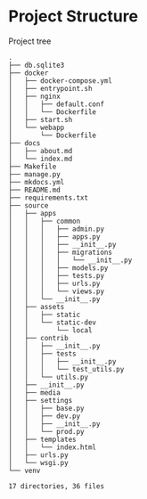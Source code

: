 # Project Structure

Project tree 

    .
    ├── db.sqlite3
    ├── docker
    │   ├── docker-compose.yml
    │   ├── entrypoint.sh
    │   ├── nginx
    │   │   ├── default.conf
    │   │   └── Dockerfile
    │   ├── start.sh
    │   └── webapp
    │       └── Dockerfile
    ├── docs
    │   ├── about.md
    │   └── index.md
    ├── Makefile
    ├── manage.py
    ├── mkdocs.yml
    ├── README.md
    ├── requirements.txt
    ├── source
    │   ├── apps
    │   │   ├── common
    │   │   │   ├── admin.py
    │   │   │   ├── apps.py
    │   │   │   ├── __init__.py
    │   │   │   ├── migrations
    │   │   │   │   └── __init__.py
    │   │   │   ├── models.py
    │   │   │   ├── tests.py
    │   │   │   ├── urls.py
    │   │   │   └── views.py
    │   │   └── __init__.py
    │   ├── assets
    │   │   ├── static
    │   │   └── static-dev
    │   │       └── local
    │   ├── contrib
    │   │   ├── __init__.py
    │   │   ├── tests
    │   │   │   ├── __init__.py
    │   │   │   └── test_utils.py
    │   │   └── utils.py
    │   ├── __init__.py
    │   ├── media
    │   ├── settings
    │   │   ├── base.py
    │   │   ├── dev.py
    │   │   ├── __init__.py
    │   │   └── prod.py
    │   ├── templates
    │   │   └── index.html
    │   ├── urls.py
    │   └── wsgi.py
    └── venv
    
    17 directories, 36 files
